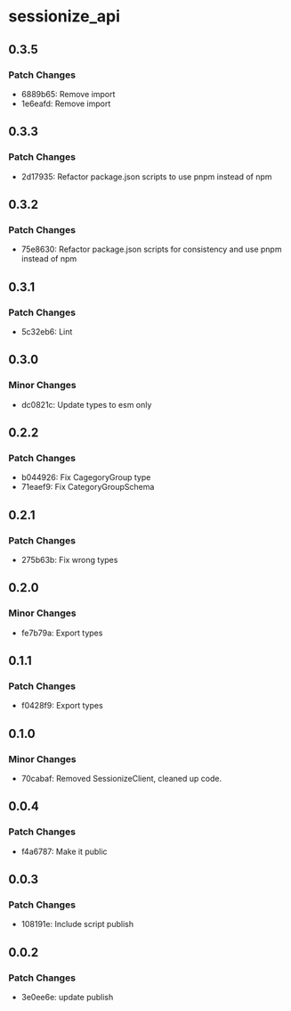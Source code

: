 # sessionize_api

## 0.3.5

### Patch Changes

- 6889b65: Remove import
- 1e6eafd: Remove import

## 0.3.3

### Patch Changes

- 2d17935: Refactor package.json scripts to use pnpm instead of npm

## 0.3.2

### Patch Changes

- 75e8630: Refactor package.json scripts for consistency and use pnpm instead of npm

## 0.3.1

### Patch Changes

- 5c32eb6: Lint

## 0.3.0

### Minor Changes

- dc0821c: Update types to esm only

## 0.2.2

### Patch Changes

- b044926: Fix CagegoryGroup type
- 71eaef9: Fix CategoryGroupSchema

## 0.2.1

### Patch Changes

- 275b63b: Fix wrong types

## 0.2.0

### Minor Changes

- fe7b79a: Export types

## 0.1.1

### Patch Changes

- f0428f9: Export types

## 0.1.0

### Minor Changes

- 70cabaf: Removed SessionizeClient, cleaned up code.

## 0.0.4

### Patch Changes

- f4a6787: Make it public

## 0.0.3

### Patch Changes

- 108191e: Include script publish

## 0.0.2

### Patch Changes

- 3e0ee6e: update publish
